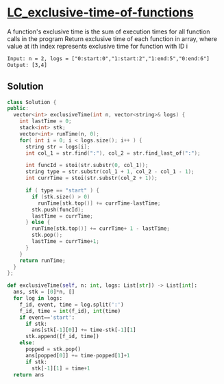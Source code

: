 # [LC_exclusive-time-of-functions](https://leetcode.com/problems/exclusive-time-of-functions)

A function's exclusive time is the sum of execution times for all function calls in the program
Return exclusive time of each function in array, where value at ith index represents exclusive time for function with ID i



```txt
Input: n = 2, logs = ["0:start:0","1:start:2","1:end:5","0:end:6"]
Output: [3,4]
```

## Solution

```cpp
class Solution {
public:
  vector<int> exclusiveTime(int n, vector<string>& logs) {
    int lastTime = 0;
    stack<int> stk;
    vector<int> runTime(n, 0);
    for( int i = 0; i < logs.size(); i++ ) {
      string str = logs[i];
      int col_1 = str.find(":"), col_2 = str.find_last_of(":");

      int funcId = stoi(str.substr(0, col_1));
      string type = str.substr(col_1 + 1, col_2 - col_1 - 1);
      int currTime = stoi(str.substr(col_2 + 1));

      if ( type == "start" ) {
        if (stk.size() > 0)
          runTime[stk.top()] += currTime-lastTime;
        stk.push(funcId);
        lastTime = currTime;
      } else {
        runTime[stk.top()] += currTime+ 1 - lastTime;
        stk.pop();
        lastTime = currTime+1;
      }
    }
    return runTime;
  }
};
```

```py
def exclusiveTime(self, n: int, logs: List[str]) -> List[int]:
  ans, stk = [0]*n, []
  for log in logs:
    f_id, event, time = log.split(':')
    f_id, time = int(f_id), int(time)
    if event=='start':
      if stk:
        ans[stk[-1][0]] += time-stk[-1][1]
      stk.append([f_id, time])
    else:
      popped = stk.pop()
      ans[popped[0]] += time-popped[1]+1
      if stk:
        stk[-1][1] = time+1
  return ans
```
